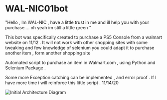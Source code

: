 # WAL-NIC01bot

"Hello , Im WAL-NIC , have a little trust in me and ill help you with your purchase.... oh yeah im still a little green "

This bot was specifically created to purchase a PS5 Console from a walmart website on 11/12 . It will not work with other shopping sites
with some tweaking and few knowledge of selenium you could adapt it to purchase another item , form another shopping site

Automated script to purchase an item in Walmart.com , using Python and Selenium Package .

Some more Exception catching can be implemented , and error proof . If I have more time i will reinforce this little script . 11/14/20


![Initial Architecture Diagram ](https://raw.githubusercontent.com/nicocoa10/MoonTrekTelescopeV2/master/MoonTrekTelescopeV2/backendDiagram.png)



